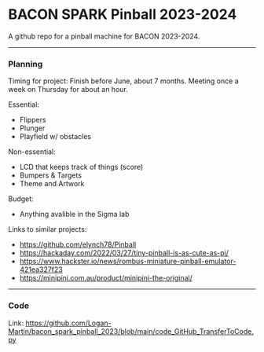 # BACON SPARK Pinball 2023-2024
A github repo for a pinball machine for BACON 2023-2024.

---


### Planning

Timing for project: Finish before June, about 7 months. Meeting once a week on Thursday for about an hour. 

Essential:
- Flippers
- Plunger
- Playfield w/ obstacles

Non-essential:
- LCD that keeps track of things (score)
- Bumpers & Targets
- Theme and Artwork

Budget:
- Anything avalible in the Sigma lab

Links to similar projects:
- https://github.com/elynch78/Pinball
- https://hackaday.com/2022/03/27/tiny-pinball-is-as-cute-as-pi/
- https://www.hackster.io/news/rombus-miniature-pinball-emulator-421ea327f23
- https://minipini.com.au/product/minipini-the-original/

---

### Code

Link: https://github.com/Logan-Martin/bacon_spark_pinball_2023/blob/main/code_GitHub_TransferToCode.py

